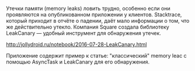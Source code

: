 Утечки памяти (memory leaks) ловить трудно, особенно если они проявляются на опубликованном 
приложении у клиентов. Stacktrace, который приходит в отчёте о падении, даёт мало информации 
о том, что же действительно утекло. Компания Square создала библиотеку LeakCanary — удобный 
инструмент для обнаружения утечек.

http://jollydroid.ru/notebook/2016-07-28-LeakCanary.html

Приложение содержит пример к статье: "классический" memory leaс с помощью AsyncTask и LeakCanary для его обнаружения. 


